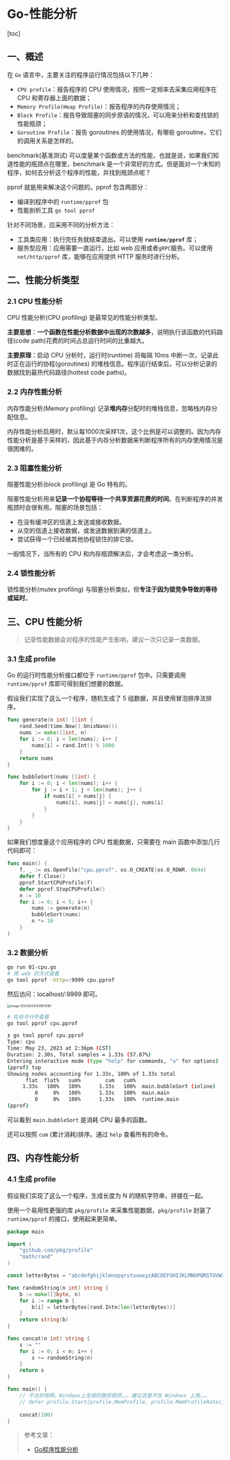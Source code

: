 # Go-性能分析


[toc]

## 一、概述

在 `Go` 语言中，主要关注的程序运行情况包括以下几种：

- `CPU profile`：报告程序的 CPU 使用情况，按照一定频率去采集应用程序在 CPU 和寄存器上面的数据；
- `Memory Profile(Heap Profile)`：报告程序的内存使用情况；
- `Block Profile`：报告导致阻塞的同步原语的情况，可以用来分析和查找锁的性能瓶颈；
- `Goroutine Profile`：报告 goroutines 的使用情况，有哪些 goroutine，它们的调用关系是怎样的。

benchmark(基准测试) 可以度量某个函数或方法的性能，也就是说，如果我们知道性能的瓶颈点在哪里，benchmark 是一个非常好的方式。但是面对一个未知的程序，如何去分析这个程序的性能，并找到瓶颈点呢？

pprof 就是用来解决这个问题的。pprof 包含两部分：

- 编译到程序中的 `runtime/pprof` 包
- 性能剖析工具 `go tool pprof`

针对不同场景，应采用不同的分析方法：

- 工具类应用：执行完任务就结束退出。可以使用 **`runtime/pprof`** 库；
- 服务型应用：应用需要一直运行，比如 web 应用或者`gRPC`服务。可以使用 `net/http/pprof` 库，能够在应用提供 HTTP 服务时进行分析。

## 二、性能分析类型

### 2.1 CPU 性能分析

CPU 性能分析(CPU profiling) 是最常见的性能分析类型。

**主要思想**：**一个函数在性能分析数据中出现的次数越多**，说明执行该函数的代码路径(code path)花费的时间占总运行时间的比重越大。

**主要原理**：启动 CPU 分析时，运行时(runtime) 将每隔 10ms 中断一次，记录此时正在运行的协程(goroutines) 的堆栈信息。程序运行结束后，可以分析记录的数据找到最热代码路径(hottest code paths)。

### 2.2 内存性能分析

内存性能分析(Memory profiling) 记录**堆内存**分配时的堆栈信息，忽略栈内存分配信息。

内存性能分析启用时，默认每1000次采样1次，这个比例是可以调整的。因为内存性能分析是基于采样的，因此基于内存分析数据来判断程序所有的内存使用情况是很困难的。

### 2.3 阻塞性能分析

阻塞性能分析(block profiling) 是 Go 特有的。

阻塞性能分析用来**记录一个协程等待一个共享资源花费的时间**。在判断程序的并发瓶颈时会很有用。阻塞的场景包括：

- 在没有缓冲区的信道上发送或接收数据。
- 从空的信道上接收数据，或发送数据到满的信道上。
- 尝试获得一个已经被其他协程锁住的排它锁。

一般情况下，当所有的 CPU 和内存瓶颈解决后，才会考虑这一类分析。

### 2.4 锁性能分析

锁性能分析(mutex profiling) 与阻塞分析类似，但**专注于因为锁竞争导致的等待或延时**。

## 三、CPU 性能分析

> 记录性能数据会对程序的性能产生影响，建议一次只记录一类数据。

### 3.1 生成 profile

Go 的运行时性能分析接口都位于 `runtime/pprof` 包中。只需要调用 `runtime/pprof` 库即可得到我们想要的数据。

假设我们实现了这么一个程序，随机生成了 5 组数据，并且使用冒泡排序法排序。

```go
func generate(n int) []int {
	rand.Seed(time.Now().UnixNano())
	nums := make([]int, n)
	for i := 0; i < len(nums); i++ {
		nums[i] = rand.Int() % 1000
	}
	return nums
}

func bubbleSort(nums []int) {
	for i := 0; i < len(nums); i++ {
		for j := i + 1; j < len(nums); j++ {
			if nums[i] > nums[j] {
				nums[i], nums[j] = nums[j], nums[i]
			}
		}
	}
}
```

如果我们想度量这个应用程序的 CPU 性能数据，只需要在 main 函数中添加几行代码即可：

```go
func main() {
	f, _ := os.OpenFile("cpu.pprof", os.O_CREATE|os.O_RDWR, 0644)
	defer f.Close()
	pprof.StartCPUProfile(f)
	defer pprof.StopCPUProfile()
	n := 10
	for i := 0; i < 5; i++ {
		nums := generate(n)
		bubbleSort(nums)
		n *= 10
	}
}
```

### 3.2 数据分析

```bash
go run 01-cpu.go
# 用 web 的方式查看
go tool pprof -http=:9999 cpu.pprof
```

然后访问：localhost/:9999 即可。

<img src="https://chuyu-typora.oss-cn-hangzhou.aliyuncs.com/image/image-20230523143953590.png" alt="image-20230523143953590" style="zoom:50%;" />

```bash
# 在命令行中查看
go tool pprof cpu.pprof
```

```bash
❯ go tool pprof cpu.pprof
Type: cpu
Time: May 23, 2023 at 2:36pm (CST)
Duration: 2.30s, Total samples = 1.33s (57.87%)
Entering interactive mode (type "help" for commands, "o" for options)
(pprof) top
Showing nodes accounting for 1.33s, 100% of 1.33s total
      flat  flat%   sum%        cum   cum%
     1.33s   100%   100%      1.33s   100%  main.bubbleSort (inline)
         0     0%   100%      1.33s   100%  main.main
         0     0%   100%      1.33s   100%  runtime.main
(pprof)
```

可以看到 `main.bubbleSort` 是消耗 CPU 最多的函数。

还可以按照 `cum` (累计消耗)排序。通过 `help` 查看所有的命令。

## 四、内存性能分析

### 4.1 生成 profile

假设我们实现了这么一个程序，生成长度为 N 的随机字符串，拼接在一起。

使用一个易用性更强的库 `pkg/profile` 来采集性能数据，`pkg/profile` 封装了 `runtime/pprof` 的接口，使用起来更简单。

```go
package main

import (
	"github.com/pkg/profile"
	"math/rand"
)

const letterBytes = "abcdefghijklmnopqrstuvwxyzABCDEFGHIJKLMNOPQRSTUVWXYZ"

func randomString(n int) string {
	b := make([]byte, n)
	for i := range b {
		b[i] = letterBytes[rand.Intn(len(letterBytes))]
	}
	return string(b)
}

func concat(n int) string {
	s := ""
	for i := 0; i < n; i++ {
		s += randomString(n)
	}
	return s
}

func main() {
    // 不太好用啊，Windows上生成的路径很烦。。。建议还是不在 Windows 上用。。。
	// defer profile.Start(profile.MemProfile, profile.MemProfileRate(1)).Stop()
	
	concat(100)
}
```

> 参考文章：
>
> - [Go程序性能分析](https://mp.weixin.qq.com/mp/appmsgalbum?__biz=MzUzNTY5MzU2MA==&action=getalbum&album_id=1614990101304918019&scene=173&from_msgid=2247486618&from_itemidx=1&count=3&nolastread=1#wechat_redirect)

